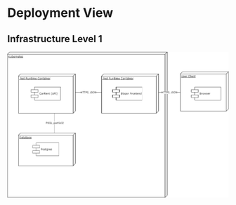 Deployment View 
===============

Infrastructure Level 1
----------------------

![1](./images/07-01_Deployment_View.png)
